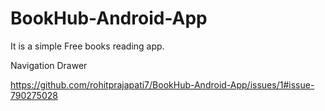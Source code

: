# BookHub-Android-App

It is a simple Free books reading app.

Navigation Drawer


https://github.com/rohitprajapati7/BookHub-Android-App/issues/1#issue-790275028
